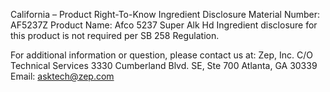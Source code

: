  
 
 
California – Product Right-To-Know Ingredient Disclosure 
Material Number: AF5237Z 
Product Name: Afco 5237 Super Alk Hd 
Ingredient disclosure for this product is not required per SB 258 Regulation. 
 
For additional information or question, please contact us at: 
Zep, Inc. 
C/O Technical Services 
3330 Cumberland Blvd. SE, Ste 700 
Atlanta, GA 30339 
Email: asktech@zep.com 
 
 
 
 
